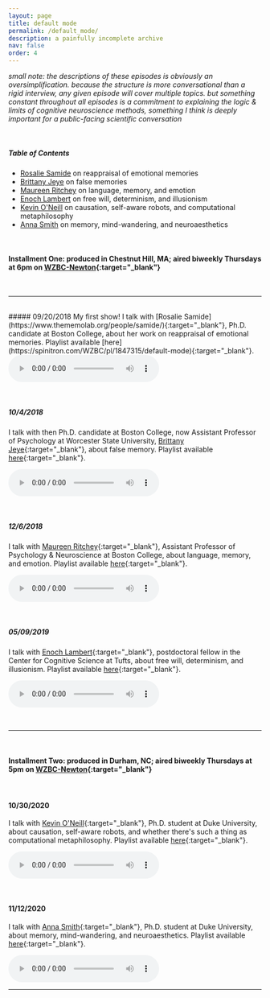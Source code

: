 ```yaml
---
layout: page
title: default mode
permalink: /default_mode/
description: a painfully incomplete archive
nav: false
order: 4
---
```


*small note: the descriptions of these episodes is obviously an oversimplification. because the structure is more conversational than a rigid interview, any given episode will cover multiple topics. but something constant throughout all episodes is a commitment to explaining the logic & limits of cognitive neuroscience methods, something I think is deeply important for a public-facing scientific conversation*

<br>

##### Table of Contents
- [Rosalie Samide](#rosie) on reappraisal of emotional memories
- [Brittany Jeye](#brittany) on false memories
- [Maureen Ritchey](#maureen) on language, memory, and emotion
- [Enoch Lambert](#enoch) on free will, determinism, and illusionism
- [Kevin O'Neill](#kevin) on causation, self-aware robots, and computational metaphilosophy
- [Anna Smith](#anna) on memory, mind-wandering, and neuroaesthetics

<br>

#### Installment One: produced in Chestnut Hill, MA; aired biweekly Thursdays at 6pm on [WZBC-Newton](https://wzbc.org){:target="_blank"}

<br>
<a id="rosie"></a>

---

<br>
##### 09/20/2018
My first show! I talk with [Rosalie Samide](https://www.thememolab.org/people/samide/){:target="_blank"}, Ph.D. candidate at Boston College, about her work on reappraisal of emotional memories. Playlist available [here](https://spinitron.com/WZBC/pl/1847315/default-mode){:target="_blank"}.

<audio controls>
<source src="https://docs.google.com/uc?export=open&id=1iVYLcOSsExLuixC2fPfUyiq_OZu3gqK4" type="audio/mp3">
<p>This browser does not support HTML5 audio</p>
</audio>

<a id="brittany"></a>

<br>

##### 10/4/2018
I talk with then Ph.D. candidate at Boston College, now Assistant Professor of Psychology at Worcester State University, [Brittany Jeye](https://brittanyjeye.weebly.com/){:target="_blank"}, about false memory. Playlist available [here](https://spinitron.com/WZBC/pl/2057105/default-mode){:target="_blank"}.

<audio controls>
<source src="https://docs.google.com/uc?export=open&id=1qGRtZqOl1Ysg7Ir0GPz-2KDZcu5ek0py" type="audio/mp3">
<p>This browser does not support HTML5 audio</p>
</audio>

<a id="maureen"></a>

<br>

##### 12/6/2018
I talk with [Maureen Ritchey](http://www.thememolab.org/people/ritchey/){:target="_blank"}, Assistant Professor of Psychology & Neuroscience at Boston College, about language, memory, and emotion. Playlist available [here](https://spinitron.com/WZBC/pl/2923333/default-mode){:target="_blank"}.

<audio controls>
<source src="https://docs.google.com/uc?export=open&id=1XdRbvyELiFP4oIv1kd82isxLfxnvIkhe" type="audio/mp3">
<p>This browser does not support HTML5 audio</p>
</audio>

<a id="enoch"></a>

<br>

##### <a id="05/09/2019"></a>05/09/2019 #####
I talk with [Enoch Lambert](https://philpeople.org/profiles/enoch-lambert/publications){:target="_blank"}, postdoctoral fellow in the Center for Cognitive Science at Tufts, about free will, determinism, and illusionism. Playlist available [here](https://spinitron.com/WZBC/pl/8435419/default-mode){:target="_blank"}.

<audio controls>
<source src="https://docs.google.com/uc?export=open&id=1BrX2WpKG89Yn4j0pTJI_iPmHsMzm3gsj" type="audio/mp3">
<p>This browser does not support HTML5 audio</p>
</audio>

<a id="kevin"></a>

<br>

---

<br>

#### Installment Two: produced in Durham, NC; aired biweekly Thursdays at 5pm on [WZBC-Newton](https://wzbc.org){:target="_blank"}

<br>


#### 10/30/2020
I talk with [Kevin O'Neill](https://kevingoneill.github.io/){:target="_blank"}, Ph.D. student at Duke University, about causation, self-aware robots, and whether there's such a thing as computational metaphilosophy. Playlist available [here](https://spinitron.com/WZBC/pl/11914108/default-mode){:target="_blank"}.

<audio controls>
<source src="https://docs.google.com/uc?export=open&id=1CQZqu9Qq52FA9My9uBtwHAmFUepTEeFk" type="audio/mp3">
<p>This browser does not support HTML5 audio</p>
</audio>

<a id="anna"></a>

<br>

#### 11/12/2020
I talk with [Anna Smith](https://psychandneuro.duke.edu/people/anna-smith){:target="_blank"}, Ph.D. student at Duke University, about memory, mind-wandering, and neuroaesthetics. Playlist available [here](https://spinitron.com/WZBC/pl/12003844/default-mode){:target="_blank"}.

<audio controls>
<source src="https://docs.google.com/uc?export=open&id=1VFDPjuD2VtEBe9QLbVBCkICaNijAHlZq" type="audio/mp3">
<p>This browser does not support HTML5 audio</p>
</audio>


---
